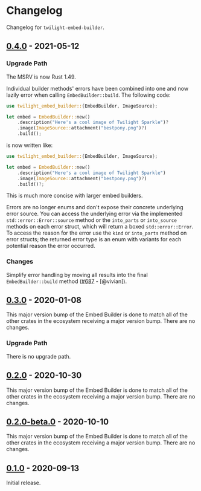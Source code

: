 # Changelog

Changelog for `twilight-embed-builder`.

## [0.4.0] - 2021-05-12

### Upgrade Path

The MSRV is now Rust 1.49.

Individual builder methods' errors have been combined into one and now lazily
error when calling `EmbedBuilder::build`. The following code:

```rust
use twilight_embed_builder::{EmbedBuilder, ImageSource};

let embed = EmbedBuilder::new()
    .description("Here's a cool image of Twilight Sparkle")?
    .image(ImageSource::attachment("bestpony.png")?)
    .build();
```

is now written like:

```rust
use twilight_embed_builder::{EmbedBuilder, ImageSource};

let embed = EmbedBuilder::new()
    .description("Here's a cool image of Twilight Sparkle")
    .image(ImageSource::attachment("bestpony.png")?)
    .build()?;
```

This is much more concise with larger embed builders.

Errors are no longer enums and don't expose their concrete underlying error
source. You can access the underlying error via the implemented
`std::error::Error::source` method or the `into_parts` or `into_source` methods
on each error struct, which will return a boxed `std::error::Error`. To access
the reason for the error use the `kind` or `into_parts` method on error structs;
the returned error type is an enum with variants for each potential reason the
error occurred.

### Changes

Simplify error handling by moving all results into the final
`EmbedBuilder::build` method ([#687] - [@vivian]).

[#687]: https://github.com/twilight-rs/twilight/pull/687

## [0.3.0] - 2020-01-08

This major version bump of the Embed Builder is done to match all of the other
crates in the ecosystem receiving a major version bump. There are no changes.

### Upgrade Path

There is no upgrade path.

## [0.2.0] - 2020-10-30

This major version bump of the Embed Builder is done to match all of the other
crates in the ecosystem receiving a major version bump. There are no changes.

## [0.2.0-beta.0] - 2020-10-10

This major version bump of the Embed Builder is done to match all of the other
crates in the ecosystem receiving a major version bump. There are no changes.

## [0.1.0] - 2020-09-13

Initial release.

[0.4.0]: https://github.com/twilight-rs/twilight/releases/tag/embed-builder-0.4.0
[0.3.0]: https://github.com/twilight-rs/twilight/releases/tag/v0.3.0
[0.2.0]: https://github.com/twilight-rs/twilight/releases/tag/v0.2.0
[0.1.0]: https://github.com/twilight-rs/twilight/releases/tag/v0.1.0
[0.2.0-beta.0]: https://github.com/twilight-rs/twilight/releases/tag/embed-builder-v0.2.0-beta.0
[0.1.0]: https://github.com/twilight-rs/twilight/releases/tag/v0.1.0
